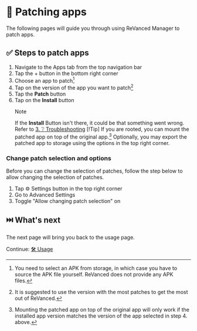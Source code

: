 # 🧩 Patching apps

The following pages will guide you through using ReVanced Manager to patch apps.

## ✅ Steps to patch apps

1. Navigate to the Apps tab from the top navigation bar
2. Tap the + button in the bottom right corner
3. Choose an app to patch[^1]
4. Tap on the version of the app you want to patch[^2]
5. Tap the **Patch** button
6. Tap on the **Install** button
   > [!Note]
   > If the **Install** Button isn't there, it could be that something went wrong. Refer to [3. ❔ Troubleshooting](3_troubleshooting.md)
   > [!Tip]
   > If you are rooted, you can mount the patched app on top of the original app.[^3]
   > Optionally, you may export the patched app to storage using the options in the top right corner.

[^1]: You need to select an APK from storage, in which case you have to source the APK file yourself. ReVanced does not provide any APK files.
[^2]: It is suggested to use the version with the most patches to get the most out of ReVanced.
[^3]: Mounting the patched app on top of the original app will only work if the installed app version matches the version of the app selected in step 4. above.

### Change patch selection and options

Before you can change the selection of patches, follow the step below to allow changing the selection of patches.

1. Tap ⚙️ Settings button in the top right corner
2. Go to Advanced Settings
3. Toggle "Allow changing patch selection" on

## ⏭️ What's next

The next page will bring you back to the usage page.

Continue: [🛠️ Usage](2_usage.md)
